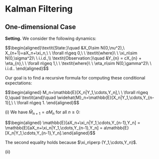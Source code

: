 # Kalman Filtering
## One-dimensional Case
**Setting.** We consider the following dynamics:
<p>$$\begin{aligned}\textit{State:}\quad &X_0\sim N(0,\nu^2),\ X_{n+1}=aX_n+\xi_n,\ \ \forall n\geq 0,\ \ \textit{where}\ \ \xi_n\sim N(0,\sigma^2)\ \ i.i.d.,\\
  \textit{Observation:}\quad &Y_{n} = cX_{n} + \eta_{n},\ \ \forall n\geq 1,\ \ \textit{where}\ \ \eta_n\sim N(0,\gamma^2)\ \ i.i.d..
  \end{aligned}$$</p>
  
Our goal is to find a recursive formula for computing these conditional expectations:

<p>$$\begin{aligned}
  M_n=\mathbb{E}[X_n|Y_1,\cdots,Y_n],\ \ \forall n\geq 0,\quad \textit{and}\quad \widehat{M}_n=\mathbb{E}[X_n|Y_1,\cdots,Y_{n-1}],\ \ \forall n\geq 1.
  \end{aligned}$$</p>

(i) We have $\widehat{M}_{n+1}=aM_n$ for all $n\geq 0$:
<p>$$\begin{aligned} \mathbb{E}[aX_n+\xi_n|Y_1,\cdots,Y_{n-1},Y_n] = \mathbb{E}[aX_n+\xi_n|Y_1,\cdots,Y_{n-1},Y_n] = a\mathbb{E}[X_n|Y_1,\cdots,Y_{n-1},Y_n].\end{aligned}$$</p>
The second equality holds because $\xi_n\perp (Y_1,\cdots,Y_n)$.

(ii) 
